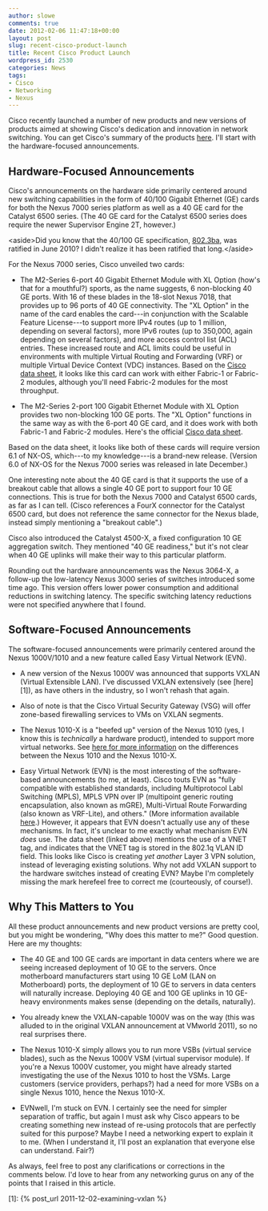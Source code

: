 ```yaml
---
author: slowe
comments: true
date: 2012-02-06 11:47:18+00:00
layout: post
slug: recent-cisco-product-launch
title: Recent Cisco Product Launch
wordpress_id: 2530
categories: News
tags:
- Cisco
- Networking
- Nexus
---
```


Cisco recently launched a number of new products and new versions of products aimed at showing Cisco's dedication and innovation in network switching. You can get Cisco's summary of the products [here](http://www.cisco.com/go/switchinginnovations). I'll start with the hardware-focused announcements.

## Hardware-Focused Announcements

Cisco's announcements on the hardware side primarily centered around new switching capabilities in the form of 40/100 Gigabit Ethernet (GE) cards for both the Nexus 7000 series platform as well as a 40 GE card for the Catalyst 6500 series. (The 40 GE card for the Catalyst 6500 series does require the newer Supervisor Engine 2T, however.)

&lt;aside&gt;Did you know that the 40/100 GE specification, [802.3ba](http://grouper.ieee.org/groups/802/3/ba/index.html), was ratified in June 2010? I didn't realize it has been ratified that long.&lt;/aside&gt;

For the Nexus 7000 series, Cisco unveiled two cards:

* The M2-Series 6-port 40 Gigabit Ethernet Module with XL Option (how's that for a mouthful?) sports, as the name suggests, 6 non-blocking 40 GE ports. With 16 of these blades in the 18-slot Nexus 7018, that provides up to 96 ports of 40 GE connectivity. The "XL Option" in the name of the card enables the card---in conjunction with the Scalable Feature License---to support more IPv4 routes (up to 1 million, depending on several factors), more IPv6 routes (up to 350,000, again depending on several factors), and more access control list (ACL) entries. These increased route and ACL limits could be useful in environments with multiple Virtual Routing and Forwarding (VRF) or multiple Virtual Device Context (VDC) instances. Based on the [Cisco data sheet](http://www.cisco.com/en/US/prod/collateral/switches/ps9441/ps9402/data_sheet_c78-695858.html), it looks like this card can work with either Fabric-1 or Fabric-2 modules, although you'll need Fabric-2 modules for the most throughput.

* The M2-Series 2-port 100 Gigabit Ethernet Module with XL Option provides two non-blocking 100 GE ports. The "XL Option" functions in the same way as with the 6-port 40 GE card, and it does work with both Fabric-1 and Fabric-2 modules. Here's the official [Cisco data sheet](http://www.cisco.com/en/US/prod/collateral/switches/ps9441/ps9402/data_sheet_c78-695859.html).

Based on the data sheet, it looks like both of these cards will require version 6.1 of NX-OS, which---to my knowledge---is a brand-new release. (Version 6.0 of NX-OS for the Nexus 7000 series was released in late December.)

One interesting note about the 40 GE card is that it supports the use of a breakout cable that allows a single 40 GE port to support four 10 GE connections. This is true for both the Nexus 7000 and Catalyst 6500 cards, as far as I can tell. (Cisco references a FourX connector for the Catalyst 6500 card, but does not reference the same connector for the Nexus blade, instead simply mentioning a "breakout cable".)

Cisco also introduced the Catalyst 4500-X, a fixed configuration 10 GE aggregation switch. They mentioned "40 GE readiness," but it's not clear when 40 GE uplinks will make their way to this particular platform.

Rounding out the hardware announcements was the Nexus 3064-X, a follow-up the low-latency Nexus 3000 series of switches introduced some time ago. This version offers lower power consumption and additional reductions in switching latency. The specific switching latency reductions were not specified anywhere that I found.

## Software-Focused Announcements

The software-focused announcements were primarily centered around the Nexus 1000V/1010 and a new feature called Easy Virtual Network (EVN).

* A new version of the Nexus 1000V was announced that supports VXLAN (Virtual Extensible LAN). I've discussed VXLAN extensively (see [here][1]), as have others in the industry, so I won't rehash that again.

* Also of note is that the Cisco Virtual Security Gateway (VSG) will offer zone-based firewalling services to VMs on VXLAN segments.

* The Nexus 1010-X is a "beefed up" version of the Nexus 1010 (yes, I know this is _technically_ a hardware product), intended to support more virtual networks. See [here for more information](http://www.cisco.com/en/US/prod/collateral/switches/ps9441/ps9902/ps10785/qa_c67-578700.html) on the differences between the Nexus 1010 and the Nexus 1010-X.

* Easy Virtual Network (EVN) is the most interesting of the software-based announcements (to me, at least). Cisco touts EVN as "fully compatible with established standards, including Multiprotocol Labl Switching (MPLS), MPLS VPN over IP (multipoint generic routing encapsulation, also known as mGRE), Multi-Virtual Route Forwarding (also known as VRF-Lite), and others." (More information available [here](http://www.cisco.com/en/US/prod/collateral/iosswrel/ps6537/ps6557/ps6604/whitepaper_c11-638769.html).) However, it appears that EVN doesn't actually use any of these mechanisms. In fact, it's unclear to me exactly what mechanism EVN _does_ use. The data sheet (linked above) mentions the use of a VNET tag, and indicates that the VNET tag is stored in the 802.1q VLAN ID field. This looks like Cisco is creating _yet another_ Layer 3 VPN solution, instead of leveraging existing solutions. Why not add VXLAN support to the hardware switches instead of creating EVN? Maybe I'm completely missing the mark herefeel free to correct me (courteously, of course!).

## Why This Matters to You

All these product announcements and new product versions are pretty cool, but you might be wondering, "Why does this matter to me?" Good question. Here are my thoughts:

* The 40 GE and 100 GE cards are important in data centers where we are seeing increased deployment of 10 GE to the servers. Once motherboard manufacturers start using 10 GE LoM (LAN on Motherboard) ports, the deployment of 10 GE to servers in data centers will naturally increase. Deploying 40 GE and 100 GE uplinks in 10 GE-heavy environments makes sense (depending on the details, naturally).

* You already knew the VXLAN-capable 1000V was on the way (this was alluded to in the original VXLAN announcement at VMworld 2011), so no real surprises there.

* The Nexus 1010-X simply allows you to run more VSBs (virtual service blades), such as the Nexus 1000V VSM (virtual supervisor module). If you're a Nexus 1000V customer, you might have already started investigating the use of the Nexus 1010 to host the VSMs. Large customers (service providers, perhaps?) had a need for more VSBs on a single Nexus 1010, hence the Nexus 1010-X.

* EVNwell, I'm stuck on EVN. I certainly see the need for simpler separation of traffic, but again I must ask why Cisco appears to be creating something new instead of re-using protocols that are perfectly suited for this purpose? Maybe I need a networking expert to explain it to me. (When I understand it, I'll post an explanation that everyone else can understand. Fair?)

As always, feel free to post any clarifications or corrections in the comments below. I'd love to hear from any networking gurus on any of the points that I raised in this article.

[1]: {% post_url 2011-12-02-examining-vxlan %}
